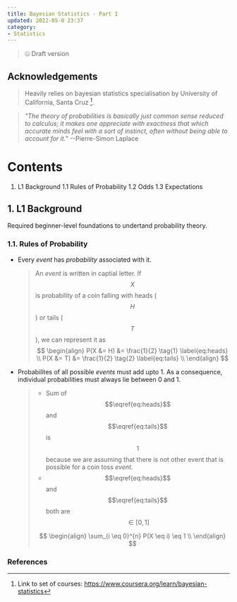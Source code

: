 ```yaml
---
title: Bayesian Statistics - Part I
updated: 2022-05-0 23:37
category: 
- Statistics
---
```


> 🤐 Draft version

## Acknowledgements

> Heavily relies on bayesian statistics specialisation by University of California, Santa Cruz [^1].

>  *"The theory of probabilities is basically just common sense reduced to calculus; it makes one appreciate with exactness that which accurate minds feel with a sort of instinct, often without being able to account for it."* --Pierre-Simon Laplace

<div class="divider"></div>

# Contents

1. L1 Background
    1.1 Rules of Probability
    1.2 Odds
    1.3 Expectations


<div class="divider"></div>


## 1. L1 Background

Required beginner-level foundations to undertand probability theory.

### 1.1. Rules of Probability

- Every *event* has *probability* associated with it.

    > An *event* is written in captial letter. If $$X$$ is probability of a coin falling with heads ($$H$$) or tails ($$T$$), we can represent it as
    > $$
    > \begin{align}
    > P(X  &= H) &= \frac{1}{2} \tag{1} \label{eq:heads} \\
    > P(X  &= T) &= \frac{1}{2} \tag{2} \label{eq:tails} \\
    > \end{align}
    > $$

- Probabilites of all possible *events* must add upto 1. As a consequence, individual probabilities must always lie between 0 and 1.

    > - Sum of $$\eqref{eq:heads}$$ and $$\eqref{eq:tails}$$ is $$1$$ because we are assuming that there is not other event that is possible for a coin toss *event*.
    > - $$\eqref{eq:heads}$$ and $$\eqref{eq:tails}$$ both are $$\in [0, 1]$$
    > 
    > $$
    > \begin{align}
    > \sum_{i \eq 0}^{n} P(X  \eq i) \eq 1 \\
    > \end{align}
    > $$


<div class="divider"></div>

### References

[^1]: Link to set of courses: https://www.coursera.org/learn/bayesian-statistics